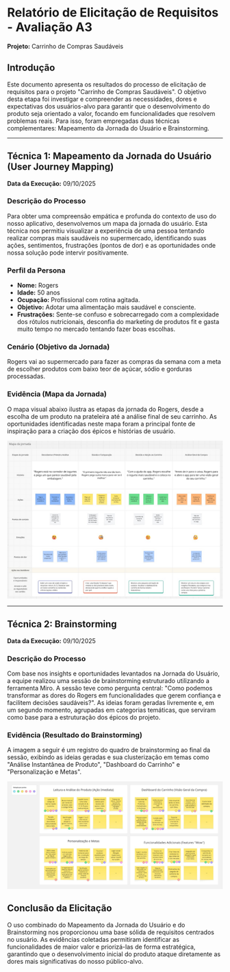 # Relatório de Elicitação de Requisitos - Avaliação A3

**Projeto:** Carrinho de Compras Saudáveis

## Introdução

Este documento apresenta os resultados do processo de elicitação de requisitos para o projeto "Carrinho de Compras Saudáveis". O objetivo desta etapa foi investigar e compreender as necessidades, dores e expectativas dos usuários-alvo para garantir que o desenvolvimento do produto seja orientado a valor, focando em funcionalidades que resolvem problemas reais. Para isso, foram empregadas duas técnicas complementares: Mapeamento da Jornada do Usuário e Brainstorming.

---

## Técnica 1: Mapeamento da Jornada do Usuário (User Journey Mapping)

**Data da Execução:** 09/10/2025

### Descrição do Processo
Para obter uma compreensão empática e profunda do contexto de uso do nosso aplicativo, desenvolvemos um mapa da jornada do usuário. Esta técnica nos permitiu visualizar a experiência de uma pessoa tentando realizar compras mais saudáveis no supermercado, identificando suas ações, sentimentos, frustrações (pontos de dor) e as oportunidades onde nossa solução pode intervir positivamente.

### Perfil da Persona
- **Nome:** Rogers
- **Idade:** 50 anos
- **Ocupação:** Profissional com rotina agitada.
- **Objetivo:** Adotar uma alimentação mais saudável e consciente.
- **Frustrações:** Sente-se confuso e sobrecarregado com a complexidade dos rótulos nutricionais, desconfia do marketing de produtos fit e gasta muito tempo no mercado tentando fazer boas escolhas.

### Cenário (Objetivo da Jornada)
Rogers vai ao supermercado para fazer as compras da semana com a meta de escolher produtos com baixo teor de açúcar, sódio e gorduras processadas.

### Evidência (Mapa da Jornada)
O mapa visual abaixo ilustra as etapas da jornada do Rogers, desde a escolha de um produto na prateleira até a análise final de seu carrinho. As oportunidades identificadas neste mapa foram a principal fonte de inspiração para a criação dos épicos e histórias de usuário.

![Mapa da Jornada do Usuário](elicitacoes/user_journey.jpeg)

---

## Técnica 2: Brainstorming

**Data da Execução:** 09/10/2025

### Descrição do Processo
Com base nos insights e oportunidades levantados na Jornada do Usuário, a equipe realizou uma sessão de brainstorming estruturado utilizando a ferramenta Miro. A sessão teve como pergunta central: "Como podemos transformar as dores do Rogers em funcionalidades que gerem confiança e facilitem decisões saudáveis?". As ideias foram geradas livremente e, em um segundo momento, agrupadas em categorias temáticas, que serviram como base para a estruturação dos épicos do projeto.

### Evidência (Resultado do Brainstorming)
A imagem a seguir é um registro do quadro de brainstorming ao final da sessão, exibindo as ideias geradas e sua clusterização em temas como "Análise Instantânea de Produto", "Dashboard do Carrinho" e "Personalização e Metas".


![Resultado do Brainstorming](elicitacoes/brainstorming.jpeg)

## Conclusão da Elicitação

O uso combinado do Mapeamento da Jornada do Usuário e do Brainstorming nos proporcionou uma base sólida de requisitos centrados no usuário. As evidências coletadas permitiram identificar as funcionalidades de maior valor e priorizá-las de forma estratégica, garantindo que o desenvolvimento inicial do produto ataque diretamente as dores mais significativas do nosso público-alvo.
